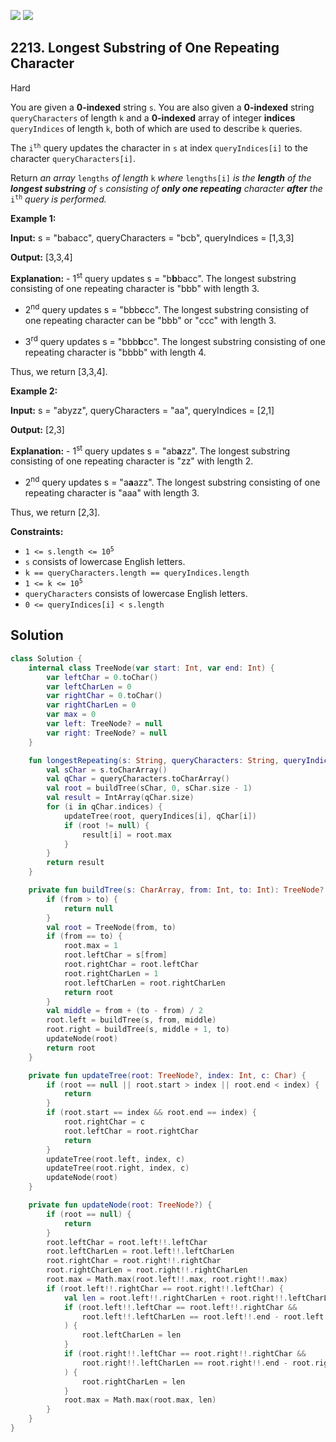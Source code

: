 [![](https://img.shields.io/github/stars/javadev/LeetCode-in-Kotlin?label=Stars&style=flat-square)](https://github.com/javadev/LeetCode-in-Kotlin)
[![](https://img.shields.io/github/forks/javadev/LeetCode-in-Kotlin?label=Fork%20me%20on%20GitHub%20&style=flat-square)](https://github.com/javadev/LeetCode-in-Kotlin/fork)

## 2213\. Longest Substring of One Repeating Character

Hard

You are given a **0-indexed** string `s`. You are also given a **0-indexed** string `queryCharacters` of length `k` and a **0-indexed** array of integer **indices** `queryIndices` of length `k`, both of which are used to describe `k` queries.

The <code>i<sup>th</sup></code> query updates the character in `s` at index `queryIndices[i]` to the character `queryCharacters[i]`.

Return _an array_ `lengths` _of length_ `k` _where_ `lengths[i]` _is the **length** of the **longest substring** of_ `s` _consisting of **only one repeating** character **after** the_ <code>i<sup>th</sup></code> _query_ _is performed._

**Example 1:**

**Input:** s = "babacc", queryCharacters = "bcb", queryIndices = [1,3,3]

**Output:** [3,3,4]

**Explanation:** - 1<sup>st</sup> query updates s = "b**b**bacc". The longest substring consisting of one repeating character is "bbb" with length 3. 

- 2<sup>nd</sup> query updates s = "bbb**c**cc". The longest substring consisting of one repeating character can be "bbb" or "ccc" with length 3. 

- 3<sup>rd</sup> query updates s = "bbb**b**cc". The longest substring consisting of one repeating character is "bbbb" with length 4. 
  
Thus, we return [3,3,4].

**Example 2:**

**Input:** s = "abyzz", queryCharacters = "aa", queryIndices = [2,1]

**Output:** [2,3]

**Explanation:** - 1<sup>st</sup> query updates s = "ab**a**zz". The longest substring consisting of one repeating character is "zz" with length 2. 

- 2<sup>nd</sup> query updates s = "a**a**azz". The longest substring consisting of one repeating character is "aaa" with length 3. 
  
Thus, we return [2,3].

**Constraints:**

*   <code>1 <= s.length <= 10<sup>5</sup></code>
*   `s` consists of lowercase English letters.
*   `k == queryCharacters.length == queryIndices.length`
*   <code>1 <= k <= 10<sup>5</sup></code>
*   `queryCharacters` consists of lowercase English letters.
*   `0 <= queryIndices[i] < s.length`

## Solution

```kotlin
class Solution {
    internal class TreeNode(var start: Int, var end: Int) {
        var leftChar = 0.toChar()
        var leftCharLen = 0
        var rightChar = 0.toChar()
        var rightCharLen = 0
        var max = 0
        var left: TreeNode? = null
        var right: TreeNode? = null
    }

    fun longestRepeating(s: String, queryCharacters: String, queryIndices: IntArray): IntArray {
        val sChar = s.toCharArray()
        val qChar = queryCharacters.toCharArray()
        val root = buildTree(sChar, 0, sChar.size - 1)
        val result = IntArray(qChar.size)
        for (i in qChar.indices) {
            updateTree(root, queryIndices[i], qChar[i])
            if (root != null) {
                result[i] = root.max
            }
        }
        return result
    }

    private fun buildTree(s: CharArray, from: Int, to: Int): TreeNode? {
        if (from > to) {
            return null
        }
        val root = TreeNode(from, to)
        if (from == to) {
            root.max = 1
            root.leftChar = s[from]
            root.rightChar = root.leftChar
            root.rightCharLen = 1
            root.leftCharLen = root.rightCharLen
            return root
        }
        val middle = from + (to - from) / 2
        root.left = buildTree(s, from, middle)
        root.right = buildTree(s, middle + 1, to)
        updateNode(root)
        return root
    }

    private fun updateTree(root: TreeNode?, index: Int, c: Char) {
        if (root == null || root.start > index || root.end < index) {
            return
        }
        if (root.start == index && root.end == index) {
            root.rightChar = c
            root.leftChar = root.rightChar
            return
        }
        updateTree(root.left, index, c)
        updateTree(root.right, index, c)
        updateNode(root)
    }

    private fun updateNode(root: TreeNode?) {
        if (root == null) {
            return
        }
        root.leftChar = root.left!!.leftChar
        root.leftCharLen = root.left!!.leftCharLen
        root.rightChar = root.right!!.rightChar
        root.rightCharLen = root.right!!.rightCharLen
        root.max = Math.max(root.left!!.max, root.right!!.max)
        if (root.left!!.rightChar == root.right!!.leftChar) {
            val len = root.left!!.rightCharLen + root.right!!.leftCharLen
            if (root.left!!.leftChar == root.left!!.rightChar &&
                root.left!!.leftCharLen == root.left!!.end - root.left!!.start + 1
            ) {
                root.leftCharLen = len
            }
            if (root.right!!.leftChar == root.right!!.rightChar &&
                root.right!!.leftCharLen == root.right!!.end - root.right!!.start + 1
            ) {
                root.rightCharLen = len
            }
            root.max = Math.max(root.max, len)
        }
    }
}
```